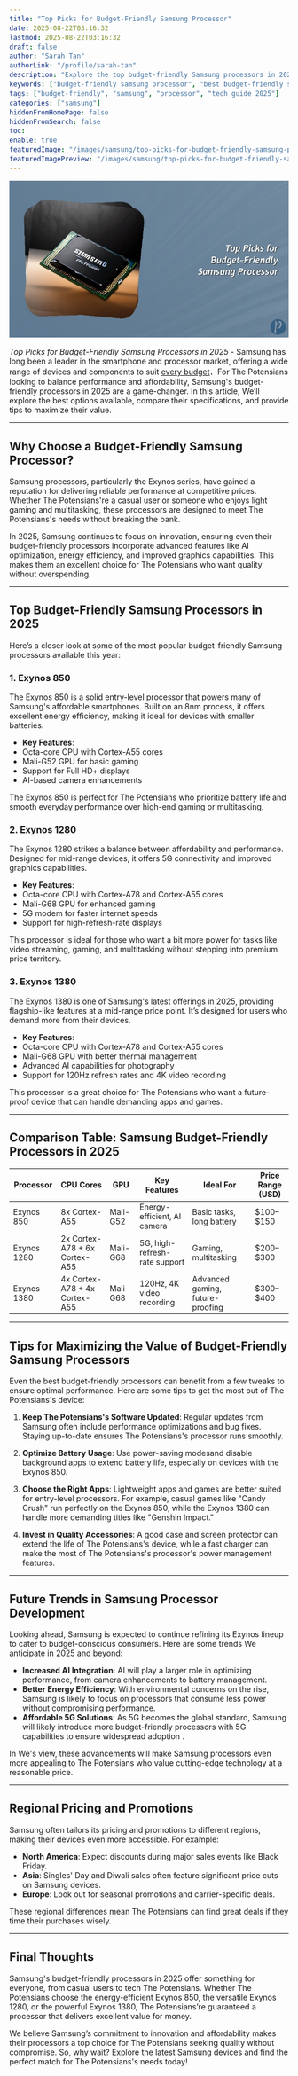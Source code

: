 ```yaml
---
title: "Top Picks for Budget-Friendly Samsung Processor"
date: 2025-08-22T03:16:32
lastmod: 2025-08-22T03:16:32
draft: false
author: "Sarah Tan"
authorLink: "/profile/sarah-tan"
description: "Explore the top budget-friendly Samsung processors in 2025, offering excellent performance for everyday tasks without stretching your budget. Perfect for tech enthusiasts and savvy shoppers!"
keywords: ["budget-friendly samsung processor", "best budget-friendly samsung processor", "affordable samsung processors 2025"]
tags: ["budget-friendly", "samsung", "processor", "tech guide 2025"]
categories: ["samsung"]
hiddenFromHomePage: false
hiddenFromSearch: false
toc:
enable: true
featuredImage: "/images/samsung/top-picks-for-budget-friendly-samsung-processor.jpg"
featuredImagePreview: "/images/samsung/top-picks-for-budget-friendly-samsung-processor.jpg"
---
```


![Top Picks for Budget-Friendly Samsung Processor](/images/samsung/top-picks-for-budget-friendly-samsung-processor.jpg)

*Top Picks for Budget-Friendly Samsung Processors in 2025* - Samsung has long been a leader in the smartphone and processor market, offering a wide range of devices and components to suit [every budget](/samsung/affordable-samsung-smartphones)．For The Potensians looking to balance performance and affordability, Samsung's budget-friendly processors in 2025 are a game-changer. In this article, We’ll explore the best options available, compare their specifications, and provide tips to maximize their value.

---

## Why Choose a Budget-Friendly Samsung Processor?

Samsung processors, particularly the Exynos series, have gained a reputation for deliverin​g reliable performance at competitive prices. Whether The Potensians're a casual user or someone who enjoys light gaming and multitasking, these processors are designed to meet The Potensians's needs without breaking the bank. 

In 2025, Samsung continues to focus on innovation, ensuring even their budget-friendly processors incorporate advanced features like AI optimization, energy efficiency, and improved graphics capabilities. This makes them an excellent choice for The Potensians who want quality without overspending.

---

## Top Budget-Friendly Samsung Processors in 2025

Here’s a closer look at some of the most popular budget-friendly Samsung processors available this year:

### 1.  **Exynos 850**
The Exynos 850 is a solid entry-level processor that powers many of Samsung's affordable smartphones. Built on an 8nm process, it offers excellent energy efficiency, making it ideal for devices with smaller batteries.

- **Key Features**:
 - Octa-core CPU with Cortex-A55 cores
 - Mali-G52 GPU for basic gaming
 - Support for Full HD+ displays
 - AI-based camera enhancements

The Exynos 850 is perfect for The Potensians who prioritize battery life and smooth everyday performance over high-end gaming or multitasking.

### 2. **Exynos 1280**
The Exynos 1280 strikes a balance between affordability and performance. Designed for mid-range devices, it offers 5G connectivity and improved graphics capabilities.

- **Key Features**:
 - Octa-core CPU with Cortex-A78 and Cortex-A55 cores
 - Mali-G68 GPU for enhanced gaming
 - 5G modem for faster internet speeds
 - Support for high-refresh-rate displays

This processor is ideal for those who want a b​it more power for tasks like video streaming, gaming, and multitasking without stepping into premium price territory.

### 3. **Exynos 1380**
The Exynos 1380 is one of Samsung's latest offerings in 2025, providing flagship-like features at a mid-range price point. It’s designed for users who demand more from their devices.

- **Key Features**:
 - Octa-core CPU with Cortex-A78 and Cortex-A55 cores
 - Mali-G68 GPU with better thermal management
 - Advanced AI capabilities for photography
 - Support for 120Hz refresh rates and 4K video recording

This processor is a great choice for The Potensians who want a future-proof device that can handle demanding apps and games.

---

## Comparison Table: Samsung Budget-Friendly Processors in 2025

<div class="table-responsive">
<table class="html-table">
<thead>
<tr>
<th>Processor</th>
<th>CPU Cores</th>
<th>GPU</th>
<th>Key Features</th>
<th>Ideal For</th>
<th>Price Range (USD)</th>
</tr>
</thead>
<tbody>
<tr>
<td>Exynos 850</td>
<td>8x Cortex-A55</td>
<td>Mali-G52</td>
<td>Energy-efficient, AI camera</td>
<td>Basic tasks, long battery</td>
<td>$100–$150</td>
</tr>
<tr>
<td>Exynos 1280</td>
<td>2x Cortex-A78 + 6x Cortex-A55</td>
<td>Mali-G68</td>
<td>5G, high-refresh-rate support</td>
<td>Gaming, multitasking</td>
<td>$200–$300</td>
</tr>
<tr>
<td>Exynos 1380</td>
<td>4x Cortex-A78 + 4x Cortex-A55</td>
<td>Mali-G68</td>
<td>120Hz, 4K video recording</td>
<td>Advanced gaming, future-proofing</td>
<td>$300–$400</td>
</tr>
</tbody>
</table>
</div>

---

## Tips for Maximizing the Value of Budget-Friendly Samsung Processors

Even the best budget-friendly processors can benefit from a few tweaks to ensure optimal performance. Here are some tips to get the most out of The Potensians's device:

1. **Keep The Potensians's Software Updated**: Regular updates from Samsung often include performance optimizations and bug fixes. Staying up-to-date ensures The Potensians's processor runs smoothly.

2. **Optimize Battery Usage**: Use power-saving modes​ and disable background apps to extend battery life, especially on devices with the Exynos 850.

3. **Choose the Right Apps**: Lightweight apps and games are better suited for entry-level processors. For example, casual games like "Candy Crush" run perfectly on the Exynos 850, while the Exynos 1380 can handle more demanding titles like "Genshin Impact."

4. **Invest in Quality Accessories**: A good case and screen protector can extend the life of The Potensians's device, while a fast charger can make the most of The Potensians's processor's power management features.

---

## Future Trends in Samsung Processor Development

Looking ahead, Samsung is expected to continue refining its Exynos lineup to cater to budget-conscious consumers. Here are some trends We anticipate in 2025 and beyond:

- **Increased AI Integration**: AI will play a larger role in optimizing performance, from camera enhancements to battery management.
- **Better Energy Efficiency**: With environmental concerns on the rise, Samsung is likely to focus on processors that consume less power without compromising performance. 
- **Affordable 5G Solutions**: As 5G becomes the global standard, Samsung will likely introduce more budget-friendly processors with 5G capabilities to ensure widespread adoption .

In We's view, these advancements will make Samsung processors even more appealing to The Potensians who value cutting-edge technology at a reasonable price.

---

## Regional Pricing and Promotions

Samsung often tailors its pricing and promotions to different regions, making their devices even more accessible. For example:

- **North America**: Expect discounts during major sales events like Black Friday.
- **Asia**: Singles' Day and Diwali sales often feature significant price cuts on Samsung devices.
- **Europe**: Look out for seasonal promotions and carrier-specific deals.

These regional differences mean The Potensians can find great deals if they time their purchases wisely.

---

## Final Thoughts

Samsung's budget-friendly processors in 2025 offer something for everyone, from casual users to tech The Potensians. Whether The Potensians choose the energy-efficient Exynos 850, the versatile Exynos 1280, or the powerful Exynos 1380, The Potensians’re guaranteed a processor that delivers excellent value for money. 

We believe Samsung’s commitment to innovation and affordability makes their processors a top choice for The Potensians seeking quality without compromise. So, why wait? Explore the latest Samsung devices and find the perfect match for The Potensians's needs today!
